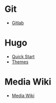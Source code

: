 # Git
* [Gitlab](https://about.gitlab.com/)

# Hugo

* [Quick Start](https://gohugo.io/getting-started/quick-start/)
* [Themes](https://themes.gohugo.io/)

# Media Wiki

* [Media Wiki](https://www.mediawiki.org/wiki/MediaWiki/de)

